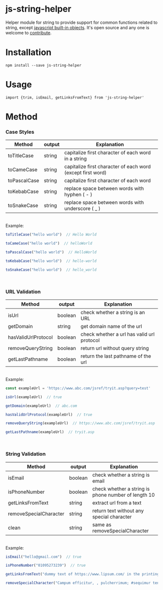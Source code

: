 # js-string-helper

Helper module for string to provide support for common functions related to string, except [javascript built-in objects](https://developer.mozilla.org/en-US/docs/Web/JavaScript/Reference/Global_Objects/String). It's open source and any one is welcome to [contribute](https://github.com/sifatul/js-string-helper/blob/913b16a95360eeb9083040cb04c28b17fac2a9e9/CONTRIBUTING.md).

# Installation
`npm install --save js-string-helper`

# Usage
`import {trim, isEmail, getLinksFromText} from 'js-string-helper' `
# Method
### Case Styles
| Method | output | Explanation
| ------------- | ------------- | ------------- | 
| toTitleCase  | string  | capitalize first character of each word in a string
| toCameCase  | string  | capitalize first character of each word (except first word)
| toPascalCase  | string  | capitalize first character of each word
| toKebabCase  | string  | replace space between words with hyphen ( - )
| toSnakeCase  | string  | replace space between words with underscore ( _ ) 

&nbsp; \
Example: 
```js
toTitleCase("hello world")  // Hello World

toCameCase("hello world")  // helloWorld

toPascalCase("hello world")  // HelloWorld

toKebabCase("hello world")  // hello-world

toSnakeCase("hello world")  // hello_world
``` 


&nbsp;
### URL Validation
 
| Method | output | Explanation
| ------------- | ------------- | ------------- |
| isUrl  | boolean  | check whether a string is an URL
| getDomain  | string  | get domain name of the url
| hasValidUrlProtocol  | boolean  | check whether a url has valid url protocol
| removeQueryString  | boolean  | return url without query string
| getLastPathname  | boolean  | return the last pathname of the url

&nbsp; \
Example: 
```js
const exampleUrl = 'https://www.abc.com/jsref/tryit.asp?query=test'

isUrl(exampleUrl)  // true

getDomain(exampleUrl)  // abc.com

hasValidUrlProtocol(exampleUrl)  // true

removeQueryString(exampleUrl)  // https://www.abc.com/jsref/tryit.asp

getLastPathname(exampleUrl)  // tryit.asp
``` 
&nbsp;
### String Validation
| Method | output | Explanation
| ------------- | ------------- | ------------- |
| isEmail  | boolean  | check whether a string is email
| isPhoneNumber  | boolean  | check whether a string is phone number of length 10
| getLinksFromText  | string  | extract url from a text
| removeSpecialCharacter  | string  | return text without any special character
| clean  | string  | same as removeSpecialCharacter
 

&nbsp; \
Example: 
```js
isEmail("hello@gmail.com")  // true

isPhoneNumber("01095273239")  // true 

getLinksFromText("dummy text of https://www.lipsum.com/ in the printing")  // https://www.lipsum.com/ 

removeSpecialCharacter("Campum efficitur, , pulcherrimum; #sequimur teneam ullo! ")  // Campum efficitur  pulcherrimum sequimur teneam ullo  asp

``` 


